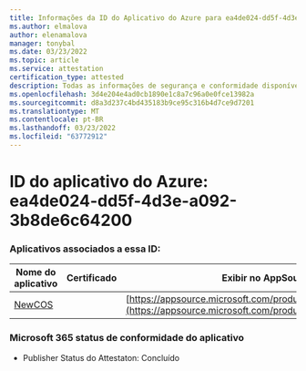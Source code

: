 ```yaml
---
title: Informações da ID do Aplicativo do Azure para ea4de024-dd5f-4d3e-a092-3b8de6c64200
ms.author: elmalova
author: elenamalova
manager: tonybal
ms.date: 03/23/2022
ms.topic: article
ms.service: attestation
certification_type: attested
description: Todas as informações de segurança e conformidade disponíveis para ea4de024-dd5f-4d3e-a092-3b8de6c64200.
ms.openlocfilehash: 3d4e204e4ad0cb1890e1c8a7c96a0e0fce13982a
ms.sourcegitcommit: d8a3d237c4bd435183b9ce95c316b4d7ce9d7201
ms.translationtype: MT
ms.contentlocale: pt-BR
ms.lasthandoff: 03/23/2022
ms.locfileid: "63772912"
---
```

# <a name="azure-app-id-ea4de024-dd5f-4d3e-a092-3b8de6c64200"></a>ID do aplicativo do Azure: ea4de024-dd5f-4d3e-a092-3b8de6c64200


### <a name="apps-associated-with-this-id"></a>Aplicativos associados a essa ID:
| **Nome do aplicativo** | **Certificado** | **Exibir no AppSource** |
|--------------|---------------|-----------------------|
| [NewCOS](../forward/WA200001104.md) |  | [https://appsource.microsoft.com/product/office/WA200001104](https://appsource.microsoft.com/product/office/WA200001104) |

### <a name="microsoft-365-app-compliance-status"></a>Microsoft 365 status de conformidade do aplicativo
- Publisher Status do Attestaton: Concluído
